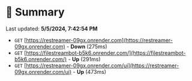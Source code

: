 # 📖 Summary
Last updated: **5/5/2024, 7:42:54 PM**

- `GET` [https://restreamer-09gx.onrender.com](https://restreamer-09gx.onrender.com) - **Down** (275ms)
- `GET` [https://filestreambot-b5k6.onrender.com/](https://filestreambot-b5k6.onrender.com/) - **Up** (291ms)
- `GET` [https://restreamer-09gx.onrender.com/ui](https://restreamer-09gx.onrender.com/ui) - **Up** (473ms)
